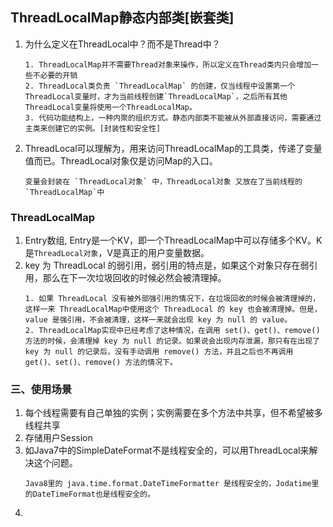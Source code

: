 ## ThreadLocalMap静态内部类[嵌套类]
1. 为什么定义在ThreadLocal中？而不是Thread中？
    ```
    1. ThreadLocalMap并不需要Thread对象来操作，所以定义在Thread类内只会增加一些不必要的开销
    2. ThreadLocal类负责 `ThreadLocalMap` 的创建，仅当线程中设置第一个ThreadLocal变量时，才为当前线程创建`ThreadLocalMap`，之后所有其他ThreadLocal变量将使用一个ThreadLocalMap。
    3. 代码功能结构上，一种内聚的组织方式。静态内部类不能被从外部直接访问，需要通过主类来创建它的实例。[封装性和安全性]
    ```
2. ThreadLocal可以理解为，用来访问ThreadLocalMap的工具类，传递了变量值而已。ThreadLocal对象仅是访问Map的入口。
    ```
    变量会封装在 `ThreadLocal对象` 中，ThreadLocal对象 又放在了当前线程的`ThreadLocalMap`中
    ```

### ThreadLocalMap
1. Entry数组, Entry是一个KV，即一个ThreadLocalMap中可以存储多个KV。K是`ThreadLocal对象`，V是真正的用户变量数据。
2. key 为 ThreadLocal 的弱引用，弱引用的特点是，如果这个对象只存在弱引用，那么在下一次垃圾回收的时候必然会被清理掉。
    ```
    1. 如果 ThreadLocal 没有被外部强引用的情况下，在垃圾回收的时候会被清理掉的，这样一来 ThreadLocalMap中使用这个 ThreadLocal 的 key 也会被清理掉。但是，value 是强引用，不会被清理，这样一来就会出现 key 为 null 的 value。
    2. ThreadLocalMap实现中已经考虑了这种情况，在调用 set()、get()、remove() 方法的时候，会清理掉 key 为 null 的记录。如果说会出现内存泄漏，那只有在出现了 key 为 null 的记录后，没有手动调用 remove() 方法，并且之后也不再调用 get()、set()、remove() 方法的情况下。
    ```


### 三、使用场景
1. 每个线程需要有自己单独的实例；实例需要在多个方法中共享，但不希望被多线程共享
2. 存储用户Session
3. 如Java7中的SimpleDateFormat不是线程安全的，可以用ThreadLocal来解决这个问题。
   ```
   Java8里的 java.time.format.DateTimeFormatter 是线程安全的，Jodatime里的DateTimeFormat也是线程安全的。
   ```
4.    